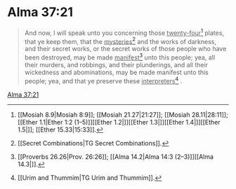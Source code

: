 # Alma 37:21

> And now, I will speak unto you concerning those <u>twenty-four</u>[^a] plates, that ye keep them, that the <u>mysteries</u>[^b] and the works of darkness, and their secret works, or the secret works of those people who have been destroyed, may be made <u>manifest</u>[^c] unto this people; yea, all their murders, and robbings, and their plunderings, and all their wickedness and abominations, may be made manifest unto this people; yea, and that ye preserve these <u>interpreters</u>[^d] .

[Alma 37:21](https://www.churchofjesuschrist.org/study/scriptures/bofm/alma/37?lang=eng&id=p21#p21)


[^a]: [[Mosiah 8.9|Mosiah 8:9]]; [[Mosiah 21.27|21:27]]; [[Mosiah 28.11|28:11]]; [[Ether 1.1|Ether 1:2 (1–5)]][[Ether 1.2|]][[Ether 1.3|]][[Ether 1.4|]][[Ether 1.5|]]; [[Ether 15.33|15:33]].  
[^b]: [[Secret Combinations|TG Secret Combinations]].  
[^c]: [[Proverbs 26.26|Prov. 26:26]]; [[Alma 14.2|Alma 14:3 (2–3)]][[Alma 14.3|]].  
[^d]: [[Urim and Thummim|TG Urim and Thummim]].  
